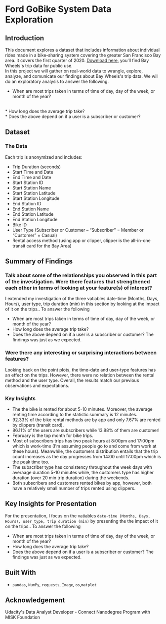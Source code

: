 # Ford GoBike System Data Exploration

## Introduction
This document explores a dataset that includes information about individual rides made in a bike-sharing system covering the greater San Francisco Bay area. it covers the first quarter of 2020. [Download here](https://www.lyft.com/bikes/bay-wheels/system-data), you'll find Bay Wheels's trip data for public use.
<br/>
In this project we will gather on real-world data to wrangle, explore, analyze, and comunicate our findings about Bay Wheels's trip data. We will do an exploratory analysis to answer the following.

* When are most trips taken in terms of time of day, day of the week, or month of the year?
<br/>
* How long does the average trip take?
<br/>
* Does the above depend on if a user is a subscriber or customer?



## Dataset
### The Data
Each trip is anonymized and includes:
- Trip Duration (seconds)<br/>
- Start Time and Date <br/>
- End Time and Date <br/>
- Start Station ID <br/>
- Start Station Name
- Start Station Latitude
- Start Station Longitude
- End Station ID
- End Station Name
- End Station Latitude
- End Station Longitude
- Bike ID
- User Type (Subscriber or Customer – “Subscriber” = Member or “Customer” = Casual)
- Rental access method (using app or clipper, clipper is the all-in-one transit card for the Bay Area)


## Summary of Findings

### Talk about some of the relationships you observed in this part of the investigation. Were there features that strengthened each other in terms of looking at your feature(s) of interest?
I extended my investigation of the three vatiables date-time (Months, Days, Hours), user type, trip duration (min) in this section by looking at the impact of it on the trips..
To answer the following 
* When are most trips taken in terms of time of day, day of the week, or month of the year?
* How long does the average trip take?
* Does the above depend on if a user is a subscriber or customer?
The findings was just as we expected. 

### Were there any interesting or surprising interactions between features?
Looking back on the point plots, the time-date and user-type features has an effect on the trips. However, there were no relation between the rental method and the user type. Overall, the results match our previous observations and expectations.  

### Key Insights 
- The the bike is rented for about 5-10 minutes. Moreover, the average renting time according to the statistic summary is 12 minutes.
- 92.33% of the bike rental methods are by app and only 7.67% are rented by clippers (transit card).
- 86.11% of the users are subscribers while 13.88% of them are customer!
- February is the top month for bike trips.
- Most of subscribers trips has two peak hours at 8:00pm and 17:00pm which is work-time (I'm assuming people go to and come from work at these hours). Meanwhile, the customers distribution entails that the trip count increases as the day progresses from 14:00 until 17:00pm which is the peak time too.
- The subscriber type has consistency throughout the week days with averaage duration 5-10 minutes while, the customers type has higher duration (over 20 min trip duration) during the weekends. 
- Both subscribers and customers rented bikes by app, however, both have a relatively small number of trips rented using clippers.




## Key Insights for Presentation

For the presentation, I focus on the vatiables `date-time (Months, Days, Hours), user type, trip duration (min)` by presenting the the impact of it on the trips..
To answer the following 
* When are most trips taken in terms of time of day, day of the week, or month of the year?
* How long does the average trip take?
* Does the above depend on if a user is a subscriber or customer?
The findings was just as we expected. 

## Built With
* `pandas`, `NumPy`, `requests`, `Image`, `os`,`matplot`

## Acknowledgement 
Udacity's Data Analyst Developer - Connect Nanodegree Program with MISK Foundation
